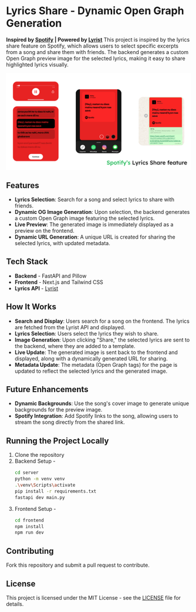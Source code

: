 # Lyrics Share - Dynamic Open Graph Generation

**Inspired by [Spotify](https://spotify.com/) | Powered by [Lyrist](https://lyrist.vercel.app/)**
This project is inspired by the lyrics share feature on Spotify, which allows users to select specific excerpts from a song and share them with friends. The backend generates a custom Open Graph preview image for the selected lyrics, making it easy to share highlighted lyrics visually.

<img align="center" src="example.png"/>

## Features

- **Lyrics Selection**: Search for a song and select lyrics to share with friends.
- **Dynamic OG Image Generation**: Upon selection, the backend generates a custom Open Graph image featuring the selected lyrics.
- **Live Preview**: The generated image is immediately displayed as a preview on the frontend.
- **Dynamic URL Generation**: A unique URL is created for sharing the selected lyrics, with updated metadata.

## Tech Stack

- **Backend** - FastAPI and Pillow
- **Frontend** - Next.js and Tailwind CSS
- **Lyrics API** - [Lyrist](https://lyrist.vercel.app/)

## How It Works
- **Search and Display**: Users search for a song on the frontend. The lyrics are fetched from the Lyrist API and displayed.
- **Lyrics Selection**: Users select the lyrics they wish to share.
- **Image Generation**: Upon clicking "Share," the selected lyrics are sent to the backend, where they are added to a template.
- **Live Update**: The generated image is sent back to the frontend and displayed, along with a dynamically generated URL for sharing.
- **Metadata Update**: The metadata (Open Graph tags) for the page is updated to reflect the selected lyrics and the generated image.

## Future Enhancements
- **Dynamic Backgrounds**: Use the song's cover image to generate unique backgrounds for the preview image.
- **Spotify Integration**: Add Spotify links to the song, allowing users to stream the song directly from the shared link.

## Running the Project Locally
1. Clone the repository 
2. Backend Setup - 
    ```bash
    cd server
    python -m venv venv
    .\venv\Scripts\activate
    pip install -r requirements.txt
    fastapi dev main.py
    ```
3. Frontend Setup - 
    ```bash
    cd frontend 
    npm install
    npm run dev
    ```
## Contributing
Fork this repository and submit a pull request to contribute.

## License
This project is licensed under the MIT License - see the [LICENSE](./LICENSE.txt) file for details.


